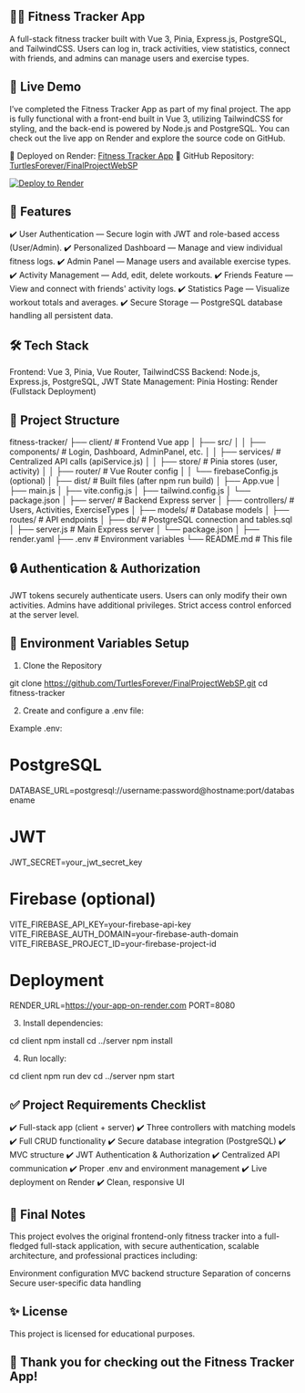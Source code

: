 ## 🏋️‍♂️ Fitness Tracker App

A full-stack fitness tracker built with Vue 3, Pinia, Express.js, PostgreSQL, and TailwindCSS.
Users can log in, track activities, view statistics, connect with friends, and admins can manage users and exercise types.

## 🚀 Live Demo

I’ve completed the Fitness Tracker App as part of my final project. The app is fully functional with a front-end built in Vue 3, utilizing TailwindCSS for styling, and the back-end is powered by Node.js and PostgreSQL. You can check out the live app on Render and explore the source code on GitHub.

🔗 Deployed on Render: [Fitness Tracker App](https://final-fitness-tracker-app.onrender.com)
🔗 GitHub Repository: [TurtlesForever/FinalProjectWebSP](https://github.com/TurtlesForever/FinalProjectWebSP/tree/main)

[![Deploy to Render](https://render.com/images/deploy-to-render-button.svg)](https://render.com/deploy)

## 📌 Features

✔️ User Authentication — Secure login with JWT and role-based access (User/Admin).
✔️ Personalized Dashboard — Manage and view individual fitness logs.
✔️ Admin Panel — Manage users and available exercise types.
✔️ Activity Management — Add, edit, delete workouts.
✔️ Friends Feature — View and connect with friends' activity logs.
✔️ Statistics Page — Visualize workout totals and averages.
✔️ Secure Storage — PostgreSQL database handling all persistent data.

## 🛠️ Tech Stack

Frontend: Vue 3, Pinia, Vue Router, TailwindCSS
Backend: Node.js, Express.js, PostgreSQL, JWT
State Management: Pinia
Hosting: Render (Fullstack Deployment)

## 📂 Project Structure

fitness-tracker/
├── client/               # Frontend Vue app
│   ├── src/
│   │   ├── components/    # Login, Dashboard, AdminPanel, etc.
│   │   ├── services/      # Centralized API calls (apiService.js)
│   │   ├── store/         # Pinia stores (user, activity)
│   │   ├── router/        # Vue Router config
│   │   └── firebaseConfig.js (optional)
│   ├── dist/              # Built files (after npm run build)
│   ├── App.vue
│   ├── main.js
│   ├── vite.config.js
│   ├── tailwind.config.js
│   └── package.json
│
├── server/               # Backend Express server
│   ├── controllers/       # Users, Activities, ExerciseTypes
│   ├── models/            # Database models
│   ├── routes/            # API endpoints
│   ├── db/                # PostgreSQL connection and tables.sql
│   ├── server.js          # Main Express server
│   └── package.json
│
├── render.yaml
├── .env                   # Environment variables
└── README.md              # This file

## 🔒 Authentication & Authorization

JWT tokens securely authenticate users.
Users can only modify their own activities.
Admins have additional privileges.
Strict access control enforced at the server level.

## 📄 Environment Variables Setup

1. Clone the Repository

git clone https://github.com/TurtlesForever/FinalProjectWebSP.git
cd fitness-tracker

2. Create and configure a .env file:

Example .env:

# PostgreSQL
DATABASE_URL=postgresql://username:password@hostname:port/databasename

# JWT
JWT_SECRET=your_jwt_secret_key

# Firebase (optional)
VITE_FIREBASE_API_KEY=your-firebase-api-key
VITE_FIREBASE_AUTH_DOMAIN=your-firebase-auth-domain
VITE_FIREBASE_PROJECT_ID=your-firebase-project-id

# Deployment
RENDER_URL=https://your-app-on-render.com
PORT=8080

3. Install dependencies:

cd client
npm install
cd ../server
npm install

4. Run locally:

cd client
npm run dev
cd ../server
npm start

## ✅ Project Requirements Checklist

✔️ Full-stack app (client + server)
✔️ Three controllers with matching models
✔️ Full CRUD functionality
✔️ Secure database integration (PostgreSQL)
✔️ MVC structure
✔️ JWT Authentication & Authorization
✔️ Centralized API communication
✔️ Proper .env and environment management
✔️ Live deployment on Render
✔️ Clean, responsive UI

## 📣 Final Notes

This project evolves the original frontend-only fitness tracker into a full-fledged full-stack application, with secure authentication, scalable architecture, and professional practices including:

Environment configuration
MVC backend structure
Separation of concerns
Secure user-specific data handling

## ✨ License

This project is licensed for educational purposes.

## 🙌 Thank you for checking out the Fitness Tracker App!